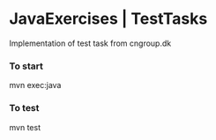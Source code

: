 # JavaExercises | TestTasks
Implementation of test task from cngroup.dk

### To start
mvn exec:java

### To test
mvn test
